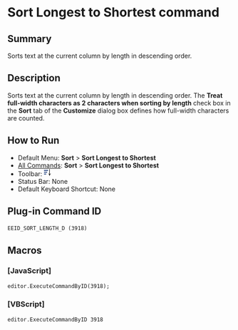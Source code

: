 # Sort Longest to Shortest command

## Summary

Sorts text at the current column by length in descending order.

## Description

Sorts text at the current column by length in descending order. The **Treat full-width characters as 2 characters when sorting by length** check box in the **Sort** tab
of the **Customize** dialog box defines how full-width characters are counted.

## How to Run

- Default Menu: **Sort** \> **Sort Longest to Shortest**
- [All Commands](../tools/all_commands): **Sort** \> **Sort Longest to Shortest**
- Toolbar: ![](../../images/sort_length_d.png)
- Status Bar: None
- Default Keyboard Shortcut: None

## Plug-in Command ID

```
EEID_SORT_LENGTH_D (3918)
```

## Macros

### \[JavaScript\]

```
editor.ExecuteCommandByID(3918);
```

### \[VBScript\]

```
editor.ExecuteCommandByID 3918
```

